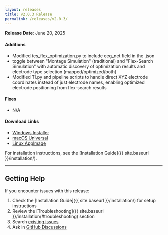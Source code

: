 ```yaml
---
layout: releases
title: v2.0.3 Release
permalink: /releases/v2.0.3/
---
```


**Release Date**: June 20, 2025

#### Additions
- Modified tes_flex_optimization.py to include eeg_net field in the .json
- toggle between "Montage Simulation" (traditional) and "Flex-Search Simulation" with automatic discovery of optimization results and electrode type selection (mapped/optimized/both)
- Modified TI.py and pipeline scripts to handle direct XYZ electrode coordinates instead of just electrode names, enabling optimized electrode positioning from flex-search results

#### Fixes
- N/A

#### Download Links
- [Windows Installer](https://github.com/idossha/TI-Toolbox/releases/download/v2.0.3/TI-Toolbox-Windows.exe)
- [macOS Universal](https://github.com/idossha/TI-Toolbox/releases/download/v2.0.3/TemporalInterferenceToolbox-macOS-universal.zip)
- [Linux AppImage](https://github.com/idossha/TI-Toolbox/releases/download/v2.0.3/TemporalInterferenceToolbox-Linux-x86_64.AppImage)

For installation instructions, see the [Installation Guide]({{ site.baseurl }}/installation/).

---

## Getting Help

If you encounter issues with this release:

1. Check the [Installation Guide]({{ site.baseurl }}/installation/) for setup instructions
2. Review the [Troubleshooting]({{ site.baseurl }}/installation/#troubleshooting) section
3. Search [existing issues](https://github.com/idossha/TI-Toolbox/issues)
4. Ask in [GitHub Discussions](https://github.com/idossha/TI-Toolbox/discussions) 